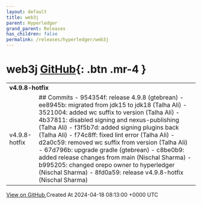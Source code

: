 ```yaml
---
layout: default
title: web3j
parent: Hyperledger
grand_parent: Releases
has_children: false
permalink: /releases/hyperledger/web3j
---
```


# web3j <span class="fs-3 right-align">[GitHub](https://github.com/hyperledger/web3j){: .btn .mr-4 }</span>


<div>
    <table>
        <tr>
            <td colspan="2">
                <b>
                    v4.9.8-hotfix
                </b>
            </td>
        </tr>
        <tr>
            <td>
                <span class="chip">
                    v4.9.8-hotfix
                </span>
            </td>
            <td>
                ## Commits
- 954354f: release 4.9.8 (gtebrean)
- ee8945b: migrated from jdk15 to jdk18 (Talha Ali)
- 3521004: added wc suffix to version (Talha Ali)
- 4b37811: disabled signing and nexus-publishing (Talha Ali)
- f3f5b7d: added signing plugins back (Talha Ali)
- f74c8ff: fixed lint error (Talha Ali)
- d2a0c59: removed wc suffix from version (Talha Ali)
- 67d796b: upgrade gradle (gtebrean)
- c8be0b9: added release changes from main (Nischal Sharma)
- b995205: changed orepo owner to hyperledger (Nischal Sharma)
- 8fd0a59: release v4.9.8-hotfix (Nischal Sharma)
            </td>
        </tr>
    </table>
    <a href="https://github.com/hyperledger/web3j/releases/tag/v4.9.8-hotfix" class=".btn">
        View on GitHub
    </a>
    <span class="right-align">
        Created At 2024-04-18 08:13:00 +0000 UTC
    </span>
</div>

